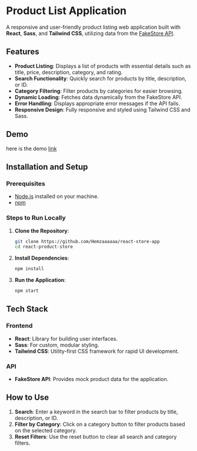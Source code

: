 # Product List Application

A responsive and user-friendly product listing web application built with **React**, **Sass**, and **Tailwind CSS**, utilizing data from the [FakeStore API](https://fakestoreapi.com/docs).

## Features

- **Product Listing**: Displays a list of products with essential details such as title, price, description, category, and rating.
- **Search Functionality**: Quickly search for products by title, description, or ID.
- **Category Filtering**: Filter products by categories for easier browsing.
- **Dynamic Loading**: Fetches data dynamically from the FakeStore API.
- **Error Handling**: Displays appropriate error messages if the API fails.
- **Responsive Design**: Fully responsive and styled using Tailwind CSS and Sass.

## Demo
here is the demo [link](https://hamza-react-store.netlify.app/)

## Installation and Setup

### Prerequisites

- [Node.js](https://nodejs.org/) installed on your machine.
- [npm](https://www.npmjs.com/)

### Steps to Run Locally

1. **Clone the Repository**:

   ```bash
   git clone https://github.com/Hemzaaaaaa/react-store-app
   cd react-product-store

   ```

2. **Install Dependencies**:

   ```bash
   npm install

   ```

3. **Run the Application**:
   ```bash
   npm start
   ```

## Tech Stack

### Frontend

- **React**: Library for building user interfaces.
- **Sass**: For custom, modular styling.
- **Tailwind CSS**: Utility-first CSS framework for rapid UI development.

### API

- **FakeStore API**: Provides mock product data for the application.

## How to Use

1. **Search**: Enter a keyword in the search bar to filter products by title, description, or ID.
2. **Filter by Category**: Click on a category button to filter products based on the selected category.
3. **Reset Filters**: Use the reset button to clear all search and category filters.
